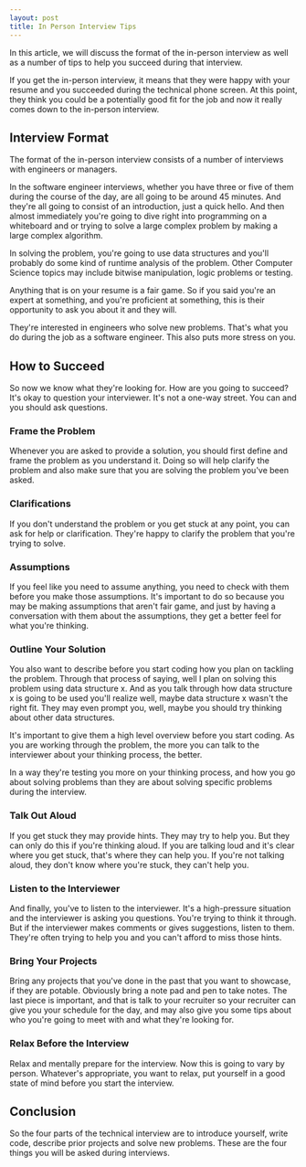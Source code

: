 ```yaml
---
layout: post
title: In Person Interview Tips
---
```


In this article, we will discuss the format of the in-person interview as well as a number of tips to help you succeed during that interview.

If you get the in-person interview, it means that they were happy with your resume and you succeeded during the technical phone screen. At this point, they think you could be a potentially good fit for the job and now it really comes down to the in-person interview.

## Interview Format

The format of the in-person interview consists of a number of interviews with engineers or managers.

In the software engineer interviews, whether you have three or five of them during the course of the day, are all going to be around 45 minutes. And they're all going to consist of an introduction, just a quick hello. And then almost immediately you're going to dive right into programming on a whiteboard and or trying to solve a large complex problem by making a large complex algorithm.

In solving the problem, you're going to use data structures and you'll probably do some kind of runtime analysis of the problem. Other Computer Science topics may include bitwise manipulation, logic problems or testing.

Anything that is on your resume is a fair game. So if you said you're an expert at something, and you're proficient at something, this is their opportunity to ask you about it and they will.

They're interested in engineers who solve new problems. That's what you do during the job as a software engineer. This also puts more stress on you. 

## How to Succeed

So now we know what they're looking for. How are you going to succeed? It's okay to question your interviewer. It's not a one-way street. You can and you should ask questions. 

### Frame the Problem

Whenever you are asked to provide a solution, you should first define and frame the problem as you understand it. Doing so will help clarify the problem and also make sure that you are solving the problem you've been asked.

### Clarifications

If you don't understand the problem or you get stuck at any point, you can ask for help or clarification. They're happy to clarify the problem that you're trying to solve.

### Assumptions

If you feel like you need to assume anything, you need to check with them before you make those assumptions. It's important to do so because you may be making assumptions that aren't fair game, and just by having a conversation with them about the assumptions, they get a better feel for what you're thinking.

### Outline Your Solution

You also want to describe before you start coding how you plan on tackling the problem. Through that process of saying, well I plan on solving this problem using data structure x. And as you talk through how data structure x is going to be used you'll realize well, maybe data structure x wasn't the right fit. They may even prompt you, well, maybe you should try thinking about other data structures.

It's important to give them a high level overview before you start coding. As you are working through the problem, the more you can talk to the interviewer about your thinking process, the better.

In a way they're testing you more on your thinking process, and how you go about solving problems than they are about solving specific problems during the interview.

### Talk Out Aloud

If you get stuck they may provide hints. They may try to help you. But they can only do this if you're thinking aloud. If you are talking loud and it's clear where you get stuck, that's where they can help you. If you're not talking aloud, they don't know where you're stuck, they can't help you.

### Listen to the Interviewer

And finally, you've to listen to the interviewer. It's a high-pressure situation and the interviewer is asking you questions. You're trying to think it through. But if the interviewer makes comments or gives suggestions, listen to them. They're often trying to help you and you can't afford to miss those hints.

### Bring Your Projects

Bring any projects that you've done in the past that you want to showcase, if they are potable. Obviously bring a note pad and pen to take notes. The last piece is important, and that is talk to your recruiter so your recruiter can give you your schedule for the day, and may also give you some tips about who you're going to meet with and what they're looking for.

### Relax Before the Interview

Relax and mentally prepare for the interview. Now this is going to vary by person. Whatever's appropriate, you want to relax, put yourself in a good state of mind before you start the interview.

## Conclusion

So the four parts of the technical interview are to introduce yourself, write code, describe prior projects and solve new problems. These are the four things you will be asked during interviews.
